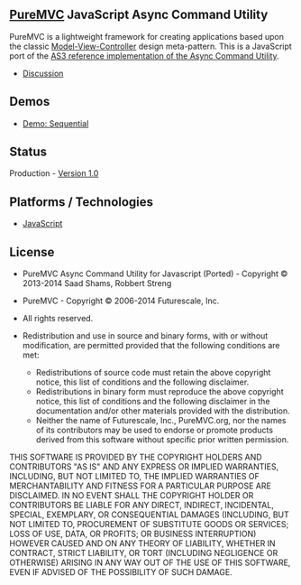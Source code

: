 ## [PureMVC](http://puremvc.github.com/) JavaScript Async Command Utility
PureMVC is a lightweight framework for creating applications based upon the classic [Model-View-Controller](http://en.wikipedia.org/wiki/Model-view-controller) design meta-pattern. This is a JavaScript port of the [AS3 reference implementation of the Async Command Utility](https://github.com/PureMVC/puremvc-as3-util-asynccommand/wiki).

* [Discussion](http://forums.puremvc.org/index.php?topic=831.0)

## Demos
* [Demo: Sequential](https://github.com/sshams/puremvc-js-demo-sequential)

## Status
Production - [Version 1.0](https://github.com/sshams/puremvc-js-util-asynccommand/blob/master/VERSION)

## Platforms / Technologies
* [JavaScript](http://en.wikipedia.org/wiki/JavaScript)

## License
* PureMVC Async Command Utility for Javascript (Ported) - Copyright © 2013-2014 Saad Shams, Robbert Streng
* PureMVC - Copyright © 2006-2014 Futurescale, Inc.
* All rights reserved.

* Redistribution and use in source and binary forms, with or without modification, are permitted provided that the following conditions are met:

  * Redistributions of source code must retain the above copyright notice, this list of conditions and the following disclaimer.
  * Redistributions in binary form must reproduce the above copyright notice, this list of conditions and the following disclaimer in the documentation and/or other materials provided with the distribution.
  * Neither the name of Futurescale, Inc., PureMVC.org, nor the names of its contributors may be used to endorse or promote products derived from this software without specific prior written permission.

THIS SOFTWARE IS PROVIDED BY THE COPYRIGHT HOLDERS AND CONTRIBUTORS "AS IS" AND ANY EXPRESS OR IMPLIED WARRANTIES, INCLUDING, BUT NOT LIMITED TO, THE IMPLIED WARRANTIES OF MERCHANTABILITY AND FITNESS FOR A PARTICULAR PURPOSE ARE DISCLAIMED. IN NO EVENT SHALL THE COPYRIGHT HOLDER OR CONTRIBUTORS BE LIABLE FOR ANY DIRECT, INDIRECT, INCIDENTAL, SPECIAL, EXEMPLARY, OR CONSEQUENTIAL DAMAGES (INCLUDING, BUT NOT LIMITED TO, PROCUREMENT OF SUBSTITUTE GOODS OR SERVICES; LOSS OF USE, DATA, OR PROFITS; OR BUSINESS INTERRUPTION) HOWEVER CAUSED AND ON ANY THEORY OF LIABILITY, WHETHER IN CONTRACT, STRICT LIABILITY, OR TORT (INCLUDING NEGLIGENCE OR OTHERWISE) ARISING IN ANY WAY OUT OF THE USE OF THIS SOFTWARE, EVEN IF ADVISED OF THE POSSIBILITY OF SUCH DAMAGE.